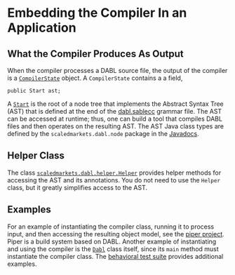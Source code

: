 # Embedding the Compiler In an Application

## What the Compiler Produces As Output

When the compiler processes a DABL source file, the output of the compiler is a
[`CompilerState`](https://scaledmarkets.github.io/dabl/scaledmarkets/dabl/main/CompilerState.html)
object. A `CompilerState` contains a a field,
```
public Start ast;
```
A [`Start`](https://scaledmarkets.github.io/dabl/scaledmarkets/dabl/node/Start.html)
is the root of a node tree that implements the Abstract Syntax Tree (AST)
that is defined at the end of the [dabl.sablecc](dabl.sablecc)
grammar file. The AST
can be accessed at runtime; thus, one can build a tool that compiles DABL
files and then operates on the resulting AST. The AST Java class types are
defined by the `scaledmarkets.dabl.node` package in the [Javadocs](https://scaledmarkets.github.io/dabl/).

## Helper Class

The class [`scaledmarkets.dabl.helper.Helper`](https://scaledmarkets.github.io/dabl/scaledmarkets/dabl/helper/Helper.html)
provides helper methods for accessing the AST and its annotations.
You do not need to use the `Helper` class, but it greatly simplifies access
to the AST.

## Examples

For an example of instantiating the compiler class, running it to process input, and
then accessing the resulting object model, see the
[piper project](https://github.com/Scaled-Markets/piper).
Piper is a build system based on DABL.
Another example of instantiating and using the compiler is
the [`Dabl`](https://github.com/ScaledMarkets/dabl/blob/master/java/scaledmarkets/dabl/analysis/Dabl.java)
class itself, since its `main` method must instantiate the compiler class.
The [behavioral test suite](https://github.com/ScaledMarkets/dabl/tree/master/test)
provides additional examples.
